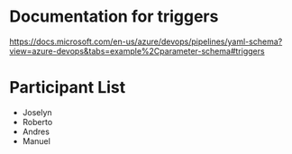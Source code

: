 # Documentation for triggers

https://docs.microsoft.com/en-us/azure/devops/pipelines/yaml-schema?view=azure-devops&tabs=example%2Cparameter-schema#triggers

# Participant List
- Joselyn 
- Roberto 
- Andres
- Manuel